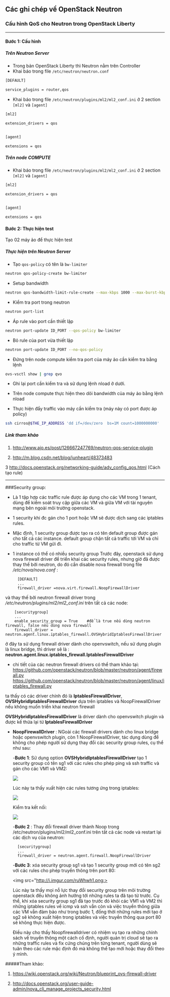 ﻿## Các ghi chép về OpenStack Neutron


### Cấu hình QoS cho Neutron trong OpenStack Liberty
-----

#### Bước 1: Cấu hình
##### Trên Neutron Server

- Trong bản OpenStack Liberty thì Neutron nằm trên Controller
- Khai báo trong file `/etc/neutron/neutron.conf`
```sh
[DEFAULT]

service_plugins = router,qos

```

- Khai báo trong file `/etc/neutron/plugins/ml2/ml2_conf.ini` ở 2 section `[ml2]` và `[agent]`
```sh
[ml2]

extension_drivers = qos


[agent]

extensions = qos
```
##### Trên node COMPUTE
- Khai báo trong file `/etc/neutron/plugins/ml2/ml2_conf.ini` ở 2 section `[ml2]` và `[agent]`
```sh
[ml2]

extension_drivers = qos


[agent]

extensions = qos
```



#### Bước 2: Thực hiện test
Tạo 02 máy ảo để thực hiện test

##### Thực hiện trên Neutron Server 

- Tạo `qos-policy` có tên là `bw-limiter`
```sh
neutron qos-policy-create bw-limiter
```

- Setup bandwidth 
```sh
neutron qos-bandwidth-limit-rule-create --max-kbps 1000 --max-burst-kbps 100 bw-limiter
```

- Kiểm tra port trong neutron 
```sh
neutron port-list
```

- Áp rule vào port cần thiết lập
```sh
neutron port-update ID_PORT --qos-policy bw-limiter
```

- Bỏ rule của port vừa thiết lập
```sh
neutron port-update ID_PORT --no-qos-policy
```


- Đứng trên node compute kiểm tra port của máy ảo cần kiểm tra bằng lệnh
```sh
ovs-vsctl show | grep qvo
```

- Ghi lại port cần kiểm tra và sử dụng lệnh nload ở dưới.
- Trên node compute thực hiện theo dõi bandwidth của máy ảo bằng lệnh nload 


- Thực hiện đẩy traffic vào máy cần kiểm tra (máy này có port được áp policy)
```sh
ssh cirros@$THE_IP_ADDRESS 'dd if=/dev/zero  bs=1M count=1000000000'
```



##### Link tham khảo
1. http://www.ajo.es/post/126667247769/neutron-qos-service-plugin

2. http://m.blog.csdn.net/blog/junheart/48373483

3 http://docs.openstack.org/networking-guide/adv_config_qos.html  (Cách tạo rule)

---------------------- 

###Security group:
- Là 1 tập hợp các traffic rule được áp dụng cho các VM trong 1 tenant, dùng để kiểm soát truy cập giữa các VM và giữa VM với tài nguyên mạng bên ngoài môi trường openstack.
- 1 security khi đc gán cho 1 port hoặc VM sẽ được dịch sang các iptables rules.
- Mặc định, 1 security group được tạo ra có tên default group được gán cho tất cả các instance. default group chặn tất cả traffic tới VM và chỉ cho traffic từ VM gửi đi.
- 1 instance có thể có nhiều security group
Trước đây, openstack sử dụng nova firewall driver để triển khai các security rules, nhưng giờ đã được thay thế bởi neutron, do đó cần disable nova firewall trong file */etc/nova/nova.conf* :

        [DEFAULT]
        ...
        firewall_driver =nova.virt.firewall.NoopFirewallDriver


 và thay thế bởi neutron firewall driver trong */etc/neutron/plugins/ml2/ml2_conf.ini* trên tất cả các node:

        [securitygroup]
        ...
        enable_security_group = True    #để là true nếu dùng neutron firewall, false nếu dùng nova firewall
        firewall_driver = neutron.agent.linux.iptables_firewall.OVSHybridIptablesFirewallDriver

 ở đây ta sử dụng firewall driver dành cho openvswitch, nếu sử dụng plugin là linux bridge, thì driver sẽ là :
**neutron.agent.linux.iptables_firewall.IptablesFirewallDriver**

- chi tiết của các neutron firewall drivers có thể tham khảo tại:
https://github.com/openstack/neutron/blob/master/neutron/agent/firewall.py
https://github.com/openstack/neutron/blob/master/neutron/agent/linux/iptables_firewall.py

 ta thấy có các driver chính đó là **IptablesFirewallDriver**, **OVSHybridIptablesFirewallDriver** dựa trên iptables và NoopFirewallDriver nếu không muốn triển khai neutron firewall

**OVSHybridIptablesFirewallDriver** là driver dành cho openvswitch plugin và được kế thừa lại từ **IptablesFirewallDriver**

- **NoopFirewallDriver** : NGoài các firewall drivers dành cho linux bridge hoặc openvswitch plugin, còn 1 NoopFirewallDriver, tác dụng dùng để không cho phép người sử dụng thay đổi các security group rules, cụ thể như sau:

    -**Bước 1**: Sử dụng option **OVSHybridIptablesFirewallDriver** tạo 1 security group có tên sg1 với các rules cho phép ping và ssh traffic và gán cho các VM1 và VM2:
  
    <img src="http://i.imgur.com/FfetSk5.png">

    Lúc này ta thấy xuất hiện các rules tương ứng trong iptables:

    <img src="http://i.imgur.com/QkaVV5q.png">

   Kiểm tra kết nối: 
   
    <img src="http://i.imgur.com/H7IHM7K.png">

    -**Bước 2** : Thay đổi firewall driver thành Noop trong /etc/neutron/plugins/ml2/ml2_conf.ini trên tất cả các node và restart lại các dịch vụ của neutron:

        [securitygroup]
        ...
        firewall_driver = neutron.agent.firewall.NoopFirewallDriver

    -**Bước 3**: xóa security group sg1 và tạo 1 security group mới có tên sg2 với các rules cho phép truyền thông trên port 80:

     <img src="http://i.imgur.com/ruWhwh1.png:>

    Lúc này ta thấy mọi nỗ lực thay đổi security group trên môi trường openstack đều không ảnh hưởng tới những rules ta đã tạo từ trước. Cụ thể, khi xóa security group sg1 đã tạo trước đó khỏi các VM1 và VM2 thì những iptables rules về icmp và ssh vẫn còn và việc truyền thông giữa các VM vẫn đảm bảo như trong bước 1, đồng thời những rules mới tạo ở sg2 sẽ không xuất hiện trong iptables và việc truyền thông qua port 80 sẽ không thực hiện được. 

    Điều này cho thấy Noopfirewalldriver có nhiệm vụ tạo ra những chính sách về truyền thông một cách cố định, người quản trị cloud sẽ tạo ra những traffic rules và fix cứng chúng trên từng tenant, người dùng sẽ tuân theo các rule mặc định đó mà không thể tạo mới hoặc thay đổi theo ý mình.

#####Tham khảo:
1. https://wiki.openstack.org/wiki/Neutron/blueprint_ovs-firewall-driver

2. http://docs.openstack.org/user-guide-admin/nova_cli_manage_projects_security.html